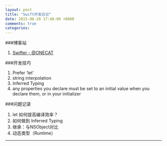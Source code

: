 ```yaml
---
layout: post
title: "Swift开发日记"
date: 2015-06-28 17:48:09 +0800
comments: true
categories: 
---
```


###博客站
1. [Swifter - @ONECAT](http://swifter.tips/condition-compile/)

###开发技巧
1. Prefer ‘let’
2. string interpolation
3. Inferred Typing
4. any properties you declare must be set to an initial value when you declare them, or in your initializer

###问题记录
1. let 如何提高编译效率？
2. 如何做到 Inferred Typing
3. 继承：与NSObject对比
4. 动态类型（Runtime）

---